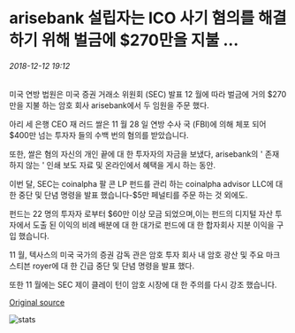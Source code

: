 # arisebank 설립자는 ICO 사기 혐의를 해결 하기 위해 벌금에 $270만을 지불 ...

###### 2018-12-12 19:12

미국 연방 법원은 미국 증권 거래소 위원회 (SEC) 발표 12 월에 따라 벌금에 거의 $270만을 지불 하는 암호 회사 arisebank에서 두 임원을 주문 했다.

아리 세 은행 CEO 재 러드 쌀은 11 월 28 일 연방 수사 국 (FBI)에 의해 체포 되어 $400만 넘는 투자자 들의 수백 번의 혐의를 받았습니다.

또한, 쌀은 혐의 자신의 개인 끝에 대 한 투자자의 자금을 보냈다, arisebank의 ' 존재 하지 않는 ' 인쇄 보도 자료 및 온라인에서 혜택을 게시 하는 동안.

이번 달, SEC는 coinalpha 팔 콘 LP 펀드를 관리 하는 coinalpha advisor LLC에 대 한 중단 및 단념 명령을 발표 했습니다-$5만 페널티를 주문 하는 것 외에도.

펀드는 22 명의 투자자 로부터 $60만 이상 모금 되었으며,이는 펀드의 디지털 자산 투자에서 도출 된 이익의 비례 배분에 대 한 대가로 펀드에 대 한 합자회사 지분 이익을 구입 했습니다.

11 월, 텍사스의 미국 국가의 증권 감독 관은 암호 투자 회사 내 암호 광산 및 주요 마크 스티븐 royer에 대 한 긴급 중단 및 단념 명령을 발표 했다.

또한 11 월에는 SEC 제이 클레이 턴이 암호 시장에 대 한 주의를 다시 강조 했습니다.

[Original source](https://cointelegraph.com/news/arisebank-founders-to-pay-27-million-in-fines-to-settle-ico-fraud-charges)

![stats](https://c.statcounter.com/11760860/0/a89fa40b/1/ "stats")